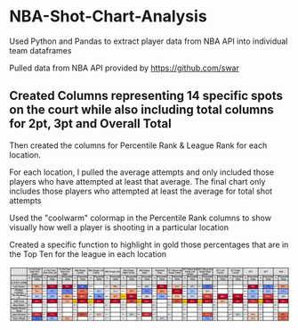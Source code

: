 # NBA-Shot-Chart-Analysis #
Used Python and Pandas to extract player data from NBA API into individual team dataframes

Pulled data from NBA API provided by https://github.com/swar

## Created Columns representing 14 specific spots on the court while also including total columns for 2pt, 3pt and Overall Total

Then created the columns for Percentile Rank & League Rank for each location.

For each location, I pulled the average attempts and only included those players who have attempted at least that average.
The final chart only includes those players who attempted at least the average for total shot attempts

Used the "coolwarm" colormap in the Percentile Rank columns to show visually how well a player is shooting in a particular location

Created a specific function to highlight in gold those percentages that are in the Top Ten for the league in each location

![Alt text](https://github.com/jkalter86/NBA-Shot-Chart-Analysis/blob/master/Dallas%20Mavericks.png)
